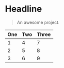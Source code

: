 # Headline

> An awesome project.

| One  | Two  | Three |
| ---- | ---- | ----- |
| 1    | 4    | 7     |
| 2    | 5    | 8     |
| 3    | 6    | 9     |

